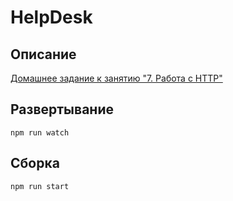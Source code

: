 # HelpDesk

## Описание

[Домашнее задание к занятию "7. Работа с HTTP"](https://github.com/netology-code/ahj-homeworks/tree/AHJ-50/http#helpdesk)

## Развертывание

```npm run watch```

## Сборка

```npm run start```